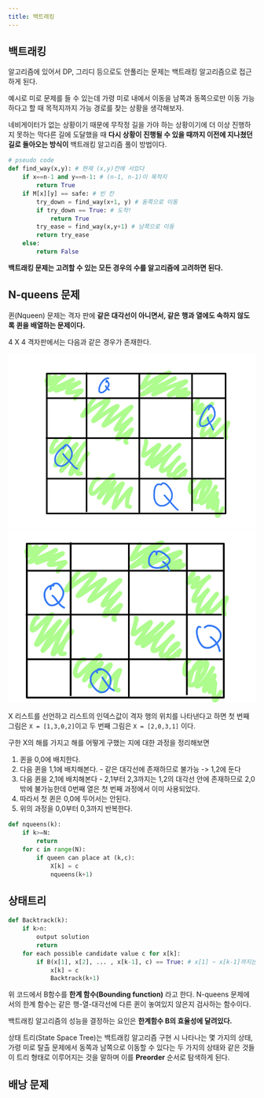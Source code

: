 ```yaml
---
title: 백트래킹
---
```


## 백트래킹

알고리즘에 있어서 DP, 그리디 등으로도 안풀리는 문제는 백트래킹 알고리즘으로 접근하게 된다.

예시로 미로 문제를 들 수 있는데 가령 미로 내에서 이동을 남쪽과 동쪽으로만 이동 가능하다고 할 때 목적지까지 가능 경로를 찾는 상황을 생각해보자.

네비게이터가 없는 상황이기 때문에 무작정 길을 가야 하는 상황이기에 더 이상 진행하지 못하는 막다른 길에 도달했을 때 **다시 상황이 진행될 수 있을 때까지 이전에 지나쳤던 길로 돌아오는 방식이** 백트래킹 알고리즘 풀이 방법이다.

```python
# pseudo code
def find_way(x,y): # 현재 (x,y)칸에 서있다
    if x==n-1 and y==n-1: # (n-1, n-1)이 목적지
        return True
    if M[x][y] == safe: # 빈 칸
        try_down = find_way(x+1, y) # 동쪽으로 이동
        if try_down == True: # 도착!
            return True
        try_ease = find_way(x,y+1) # 남쪽으로 이동
        return try_ease
    else:
        return False
```

**백트래킹 문제는 고려할 수 있는 모든 경우의 수를 알고리즘에 고려하면 된다.**

## N-queens 문제

퀸(Nqueen) 문제는 격자 판에 **같은 대각선이 아니면서, 같은 행과 열에도 속하지 않도록 퀸을 배열하는 문제이다.**

4 X 4 격자판에서는 다음과 같은 경우가 존재한다.

![queen](../.vuepress/assets/algorithm/q1.jpg)
![queen](../.vuepress/assets/algorithm/q2.jpg)

X 리스트를 선언하고 리스트의 인덱스값이 격자 행의 위치를 나타낸다고 하면 첫 번째 그림은 `X = [1,3,0,2]`이고 두 번째 그림은 `X = [2,0,3,1]` 이다.

구한 X의 해를 가지고 해를 어떻게 구했는 지에 대한 과정을 정리해보면

1. 퀸을 0,0에 배치한다.
2. 다음 퀸을 1,1에 배치해본다. - 같은 대각선에 존재하므로 불가능 -> 1,2에 둔다
3. 다음 퀸을 2,1에 배치해본다 - 2,1부터 2,3까지는 1,2의 대각선 안에 존재하므로 2,0밖에 불가능한데 0번째 열은 첫 번째 과정에서 이미 사용되었다.
4. 따라서 첫 퀸은 0,0에 두어서는 안된다.
5. 위의 과정을 0,0부터 0,3까지 반복한다.

```python
def nqueens(k):
    if k>=N:
        return
    for c in range(N):
        if queen can place at (k,c):
            X[k] = c
            nqueens(k+1)
```

## 상태트리

```python
def Backtrack(k):
    if k>n:
        output solution
        return
    for each possible candidate value c for x[k]:
        if B(x[1], x[2], ... , x[k-1], c) == True: # x[1] ~ x[k-1]까지는 결정된 값
            x[k] = c
            Backtrack(k+1)
```

위 코드에서 B함수를 **한계 함수(Bounding function)** 라고 한다. N-queens 문제에서의 한계 함수는 같은 행-열-대각선에 다른 퀸이 놓여있지 않은지 검사하는 함수이다.

백트래킹 알고리즘의 성능을 결정하는 요인은 **한계함수 B의 효율성에 달려있다.**

상태 트리(State Space Tree)는 백트래킹 알고리즘 구현 시 나타나는 몇 가지의 상태, 가령 미로 탈출 문제에서 동쪽과 남쪽으로 이동할 수 있다는 두 가지의 상태와 같은 것들이 트리 형태로 이루어지는 것을 말하며 이를 **Preorder** 순서로 탐색하게 된다.

## 배낭 문제
